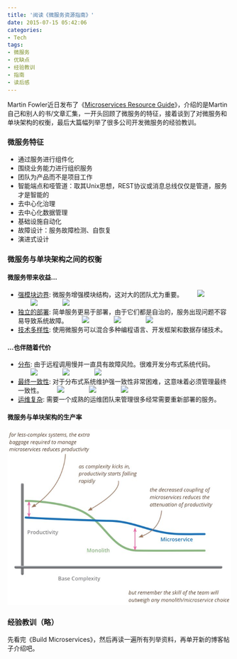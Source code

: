 ```yaml
---
title: '阅读《微服务资源指南》'
date: 2015-07-15 05:42:06
categories: 
- Tech
tags: 
- 微服务
- 优缺点
- 经验教训
- 指南
- 读后感
---
```

Martin Fowler近日发布了《[Microservices Resource Guide](http://martinfowler.com/microservices/)》，介绍的是Martin自己和别人的书/文章汇集，一开头回顾了微服务的特征，接着谈到了对微服务和单块架构的权衡，最后大篇幅列举了很多公司开发微服务的经验教训。

### 微服务特征

- 通过服务进行组件化
- 围绕业务能力进行组织服务
- 团队为产品而不是项目工作
- 智能端点和哑管道：取其Unix思想，REST协议或消息总线仅仅是管道，服务才是智能的
- 去中心化治理
- 去中心化数据管理
- 基础设施自动化
- 故障设计：服务故障检测、自恢复
- 演进式设计

### 微服务与单块架构之间的权衡

#### 微服务带来收益…

- [强模块边界](http://martinfowler.com/articles/microservice-trade-offs.html#boundaries): 微服务增强模块结构，这对大的团队尤为重要。
  <img style="display: inline !important; box-sizing: inherit !important; margin: 0px 2em !important; padding: 0px !important; border: 0px !important; outline: 0px !important; vertical-align: baseline !important; background: transparent !important;" src="/content/images/2015/7/0026uWfMgy6U17U6tih91.png"><img style="display: inline !important; box-sizing: inherit !important; margin: 0px 2em !important; padding: 0px !important; border: 0px !important; outline: 0px !important; vertical-align: baseline !important; background: transparent !important;" src="/content/images/2015/7/0026uWfMgy6U17TULMw8c.png"><img style="display: inline !important; box-sizing: inherit !important; margin: 0px 2em !important; padding: 0px !important; border: 0px !important; outline: 0px !important; vertical-align: baseline !important; background: transparent !important;" src="/content/images/2015/7/0026uWfMgy6U17U6tih91.png">
- [独立的部署](http://martinfowler.com/articles/microservice-trade-offs.html#deployment): 简单服务更易于部署，由于它们都是自治的，服务出现问题不容易导致系统故障。
  <img style="display: inline !important; box-sizing: inherit !important; margin: 0px 2em !important; padding: 0px !important; border: 0px !important; outline: 0px !important; vertical-align: baseline !important; background: transparent !important;" src="/content/images/2015/7/0026uWfMgy6U17TzQCAe0.png"><img style="display: inline !important; box-sizing: inherit !important; margin: 0px 2em !important; padding: 0px !important; border: 0px !important; outline: 0px !important; vertical-align: baseline !important; background: transparent !important;" src="/content/images/2015/7/0026uWfMgy6U17U6tih91.png"><img style="display: inline !important; box-sizing: inherit !important; margin: 0px 2em !important; padding: 0px !important; border: 0px !important; outline: 0px !important; vertical-align: baseline !important; background: transparent !important;" src="/content/images/2015/7/0026uWfMgy6U17TULMw8c.png">
- [技术多样性](http://martinfowler.com/articles/microservice-trade-offs.html#diversity): 使用微服务可以混合多种编程语言、开发框架和数据存储技术。

#### …也伴随着代价

- [分布](http://martinfowler.com/articles/microservice-trade-offs.html#distribution): 由于远程调用慢并一直具有故障风险。很难开发分布式系统代码。
  <img style="display: inline !important; box-sizing: inherit !important; margin: 0px 2em !important; padding: 0px !important; border: 0px !important; outline: 0px !important; vertical-align: baseline !important; background: transparent !important;" src="/content/images/2015/7/0026uWfMgy6U17Vfs8N09.png"><img style="display: inline !important; box-sizing: inherit !important; margin: 0px 2em !important; padding: 0px !important; border: 0px !important; outline: 0px !important; vertical-align: baseline !important; background: transparent !important;" src="/content/images/2015/7/0026uWfMgy6U17V1ToEbc.png"><img style="display: inline !important; box-sizing: inherit !important; margin: 0px 2em !important; padding: 0px !important; border: 0px !important; outline: 0px !important; vertical-align: baseline !important; background: transparent !important;" src="/content/images/2015/7/0026uWfMgy6U17Vfs8N09.png">
- [最终一致性](http://martinfowler.com/articles/microservice-trade-offs.html#consistency): 对于分布式系统维护强一致性非常困难，这意味着必须管理最终一致性。
  <img style="display: inline !important; box-sizing: inherit !important; margin: 0px 2em !important; padding: 0px !important; border: 0px !important; outline: 0px !important; vertical-align: baseline !important; background: transparent !important;" src="/content/images/2015/7/0026uWfMgy6U17Vfs8N09.png"><img style="display: inline !important; box-sizing: inherit !important; margin: 0px 2em !important; padding: 0px !important; border: 0px !important; outline: 0px !important; vertical-align: baseline !important; background: transparent !important;" src="/content/images/2015/7/0026uWfMgy6U17UQZ8T5b.png"><img style="display: inline !important; box-sizing: inherit !important; margin: 0px 2em !important; padding: 0px !important; border: 0px !important; outline: 0px !important; vertical-align: baseline !important; background: transparent !important;" src="/content/images/2015/7/0026uWfMgy6U17V1ToEbc.png">
- [运维复杂](http://martinfowler.com/articles/microservice-trade-offs.html#ops): 需要一个成熟的运维团队来管理很多经常需要重新部署的服务。

#### 微服务与单块架构的生产率

![阅读《微服务资源指南》](/images/2015/7/0026uWfMgy6U18Eskdz79.jpg)

### 经验教训（略）

先看完《Build Microservices》，然后再读一遍所有列举资料，再单开新的博客帖子介绍吧。